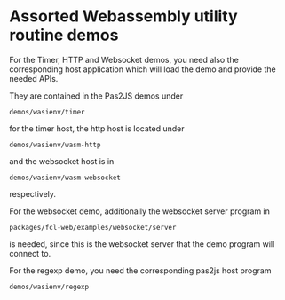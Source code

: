 # Assorted Webassembly utility routine demos

For the Timer, HTTP and Websocket demos, you need also the corresponding host application
which will load the demo and provide the needed APIs.

They are contained in the Pas2JS demos under 
```
demos/wasienv/timer
```
for the timer host, the http host is located under
```
demos/wasienv/wasm-http 
```
and the websocket host is in
```
demos/wasienv/wasm-websocket
```

respectively.

For the websocket demo, additionally the websocket server program in
```
packages/fcl-web/examples/websocket/server
```
is needed, since this is the websocket server that the demo program will
connect to.

For the regexp demo, you need the corresponding pas2js host program
```
demos/wasienv/regexp
```
